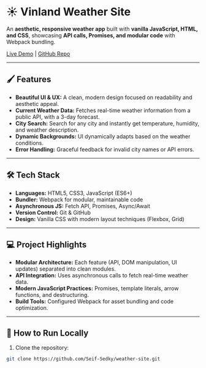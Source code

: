 # ☀️ Vinland Weather Site

An **aesthetic, responsive weather app** built with **vanilla JavaScript, HTML, and CSS**, showcasing **API calls, Promises, and modular code** with Webpack bundling.

[Live Demo](#) | [GitHub Repo](https://github.com/Seif-Sedky/vinland-weather-site)

---

## 🖌️ Features

- **Beautiful UI & UX:** A clean, modern design focused on readability and aesthetic appeal.  
- **Current Weather Data:** Fetches real-time weather information from a public API, with a 3-day forecast.  
- **City Search:** Search for any city and instantly get temperature, humidity, and weather description.  
- **Dynamic Backgrounds:** UI dynamically adapts based on the weather conditions.  
- **Error Handling:** Graceful feedback for invalid city names or API errors.

---

## 🛠️ Tech Stack

- **Languages:** HTML5, CSS3, JavaScript (ES6+)
- **Bundler:** Webpack for modular, maintainable code
- **Asynchronous JS:** Fetch API, Promises, Async/Await
- **Version Control:** Git & GitHub
- **Design:** Vanilla CSS with modern layout techniques (Flexbox, Grid)

---

## 💻 Project Highlights

- **Modular Architecture:** Each feature (API, DOM manipulation, UI updates) separated into clean modules.  
- **API Integration:** Uses asynchronous calls to fetch real-time weather data.  
- **Modern JavaScript Practices:** Promises, template literals, arrow functions, and destructuring.  
- **Build Tools:** Configured Webpack for asset bundling and code optimization.  

---

## 🚀 How to Run Locally

1. Clone the repository:

```bash
git clone https://github.com/Seif-Sedky/weather-site.git

